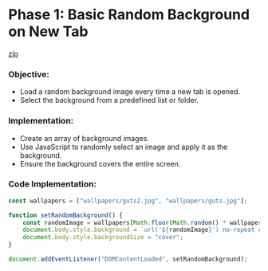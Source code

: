 # **Phase 1: Basic Random Background on New Tab**
[zip](https://github.com/mattwydra/newtab-background/blob/main/v1/ext1.zip)

### **Objective:**
- Load a random background image every time a new tab is opened.
- Select the background from a predefined list or folder.

### **Implementation:**
- Create an array of background images.
- Use JavaScript to randomly select an image and apply it as the background.
- Ensure the background covers the entire screen.

### **Code Implementation:**
```javascript
const wallpapers = ["wallpapers/guts2.jpg", "wallpapers/guts.jpg"];

function setRandomBackground() {
    const randomImage = wallpapers[Math.floor(Math.random() * wallpapers.length)];
    document.body.style.background = `url('${randomImage}') no-repeat center center fixed`;
    document.body.style.backgroundSize = "cover";
}

document.addEventListener("DOMContentLoaded", setRandomBackground);
```

